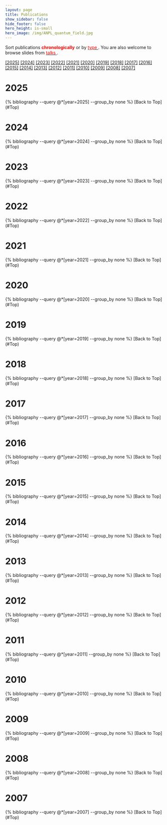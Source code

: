 ```yaml
---
layout: page
title: Publications
show_sidebar: false
hide_footer: false
hero_height: is-small
hero_image: /img/ANPL_quantum_field.jpg 
---
```


<div id="hidden-pdf-links" style="display:none;">
  {% for file in site.static_files %}
    {% if file.path contains "/Publications/" and file.extname == ".pdf" %}
      <a href="{{ site.baseurl }}{{ file.path }}" target="_blank"></a>
    {% endif %}
  {% endfor %}
</div>

 

<style>
.csl-block {
    font-size: 16px;
}
.csl-title, .csl-author, .csl-event, .csl-editor, .csl-venue {
    display: block;
    position: relative;
    font-size: 16px;
}

.csl-title b {
    font-weight: 600;
}

.csl-content {
    display: inline-block;
    vertical-align: top;
    padding-left: 20px;
}

.bibliography {
   list-style-type: none;
}
</style>


<div id="Top"></div>



Sort publications <span style="color:red">
<b>chronologically</b>
</span> or by [<span style="color:red">
type
</span>](https://anpl-technion.github.io/publications_by_type/). You are also welcome to browse slides from [<span style="color:red">
talks
</span>](https://anpl-technion.github.io/talks).

[[2025]](#2025) [[2024]](#2024) [[2023]](#2023) [[2022]](#2022) [[2021]](#2021) [[2020]](#2020) [[2019]](#2019) [[2018]](#2018) [[2017]](#2017) [[2016]](#2016) [[2015]](#2015) [[2014]](#2014) [[2013]](#2013) [[2012]](#2012) [[2011]](#2011) [[2010]](#2010) [[2009]](#2009) [[2008]](#2008) [[2007]](#2007)

# 2025
<div id="2025"></div>
{% bibliography --query @*[year=2025] --group_by none %}
[Back to Top](#Top)

# 2024
<div id="2024"></div>
{% bibliography --query @*[year=2024] --group_by none %}
[Back to Top](#Top)

# 2023
<div id="2023"></div>
{% bibliography --query @*[year=2023] --group_by none %}
[Back to Top](#Top)

# 2022
<div id="2022"></div>
{% bibliography --query @*[year=2022] --group_by none %}
[Back to Top](#Top)

# 2021
<div id="2021"></div>
{% bibliography --query @*[year=2021] --group_by none %}
[Back to Top](#Top)

# 2020
<div id="2020"></div>
{% bibliography --query @*[year=2020] --group_by none %}
[Back to Top](#Top)

# 2019
<div id="2019"></div>
{% bibliography --query @*[year=2019] --group_by none %}
[Back to Top](#Top)

# 2018
<div id="2018"></div>
{% bibliography --query @*[year=2018] --group_by none %}
[Back to Top](#Top)

# 2017
<div id="2017"></div>
{% bibliography --query @*[year=2017] --group_by none %}
[Back to Top](#Top)

# 2016
<div id="2016"></div>
{% bibliography --query @*[year=2016] --group_by none %}
[Back to Top](#Top)

# 2015
<div id="2015"></div>
{% bibliography --query @*[year=2015] --group_by none %}
[Back to Top](#Top)

# 2014
<div id="2014"></div>
{% bibliography --query @*[year=2014] --group_by none %}
[Back to Top](#Top)

# 2013
<div id="2013"></div>
{% bibliography --query @*[year=2013] --group_by none %}
[Back to Top](#Top)

# 2012
<div id="2012"></div>
{% bibliography --query @*[year=2012] --group_by none %}
[Back to Top](#Top)

# 2011
<div id="2011"></div>
{% bibliography --query @*[year=2011] --group_by none %}
[Back to Top](#Top)

# 2010
<div id="2010"></div>
{% bibliography --query @*[year=2010] --group_by none %}
[Back to Top](#Top)

# 2009
<div id="2009"></div>
{% bibliography --query @*[year=2009] --group_by none %}
[Back to Top](#Top)

# 2008
<div id="2008"></div>
{% bibliography --query @*[year=2008] --group_by none %}
[Back to Top](#Top)

# 2007
<div id="2007"></div>
{% bibliography --query @*[year=2007] --group_by none %}
[Back to Top](#Top)


